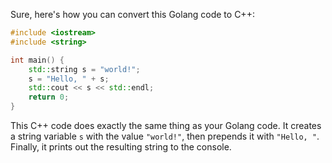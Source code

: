Sure, here's how you can convert this Golang code to C++:

```cpp
#include <iostream>
#include <string>

int main() {
    std::string s = "world!";
    s = "Hello, " + s;
    std::cout << s << std::endl;
    return 0;
}
```

This C++ code does exactly the same thing as your Golang code. It creates a string variable `s` with the value `"world!"`, then prepends it with `"Hello, "`. Finally, it prints out the resulting string to the console.
